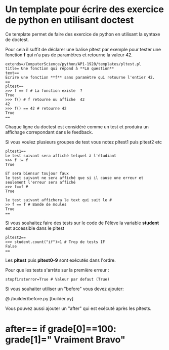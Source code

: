 
# Un template pour écrire des exercice de python en utilisant doctest


Ce template permet de faire des exercice de python en utilisant la syntaxe de doctest.

Pour cela il suffit de déclarer une balise pltest par exemple pour tester une fonction **f** qui n'a pas de paramètres et retourne la valeur 42. 

    extends=/ComputerScience/python/AP1-1920/templates/pltest.pl
    title= Une fonction qui répond à **LA question**
    text==
    Ecrire une fonction **f** sans paramètre qui retourne l'entier 42.
    ==
    pltest==
    >>> f == f # La fonction existe  ?
    True
    >>> f() # f retourne ou affiche  42
    42
    >>> f() == 42 # retourne 42 
    True
    ==

Chaque ligne du doctest est considéré comme un test et produira un affichage correpondant dans le feedback.

Si vous voulez plusieurs groupes de test vous notez pltest1 puis pltest2 etc 

    pltest1==
    Le test suivant sera affiché telquel à l'étudiant 
    >>> f != f
    True
    
    ET sera biensur toujour faux
    le test suivant ne sera affiché que si il cause une erreur et seulement l'erreur sera affiché
    >>> f==f #
    True

    le test suivant affichera le text qui suit le #
    >> f == f # Bande de moules 
    True
    ==

Si vous souhaitez faire des tests sur le code de l'élève la variable __student__ est accessible dans le pltest

    pltest2==
    >>> student.count("if")>1 # Trop de tests IF 
    False
    ==

Les **pltest** puis **pltest0-9** sont exécutés dans l'ordre.

Pour que les tests s'arrète sur la première erreur :

    stopfirsterror=True # Valeur par defaut (True)


Si vous souhaiter utiliser un "before" vous devez ajouter:

  @ /builder/before.py [builder.py]

Vous pouvez aussi ajouter un "after" qui est exécuté après les pltests.

  after==
  if grade[0]==100:
      grade[1]=" Vraiment Bravo" 
  ==

